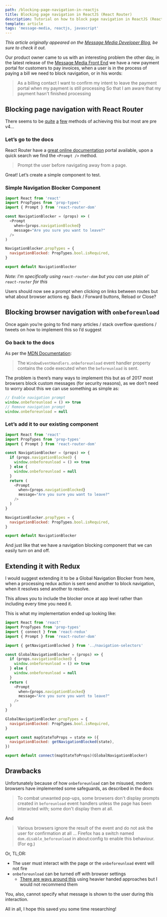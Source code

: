 ```yaml
---
path: /blocking-page-navigation-in-reactjs
title: Blocking page navigation in ReactJS (React Router)
description: Tutorial on how to block page navigation in ReactJS (React Router) using Router and Browser based techniques, includes code examples and how to extend with Redux.
template: article
tags: 'message-media, reactjs, javascript'
---
```

_This article originally appeared on the [Message Media Developer Blog](https://developers.messagemedia.com/blocking-page-navigation-in-a-reactjs-application-react-router/), be sure to check it out._

Our product owner came to us with an interesting problem the other day, in the latest release of the [Message Media Front End](https://hub.messagemedia.com) we have a new payment portal for customers to pay invoices, when a user is in the process of paying a bill we need to block navigation, or in his words:

> As a billing contact
> I want to confirm my intent to leave the payment portal when my payment is still processing
> So that I am aware that my payment hasn't finished processing

## Blocking page navigation with React Router

There seems to be [quite](https://github.com/ReactTraining/react-router/issues/4635) [a](https://github.com/ReactTraining/react-router/issues/2106) [few](https://github.com/a-axton/react-router-confirm-navigation) methods of achieving this but most are pre v4…

### Let’s go to the docs

React Router have a [great online documentation](https://reacttraining.com/react-router/core/guides/philosophy) portal available, upon a quick search we find the `<Prompt />` method.

> Prompt the user before navigating away from a page.

Great! Let’s create a simple component to test.

### Simple Navigation Blocker Component

```javascript
import React from 'react'
import PropTypes from 'prop-types'
import { Prompt } from 'react-router-dom'

const NavigationBlocker = (props) => (
  <Prompt
    when={props.navigationBlocked}
    message="Are you sure you want to leave?"
  />
)

NavigationBlocker.propTypes = {
  navigationBlocked: PropTypes.bool.isRequired,
}

export default NavigationBlocker
```

_Note: I’m specifically using `react-router-dom` but you can use plain ol’ `react-router` for this_

Users should now see a prompt when clicking on links between routes but what about browser actions eg. Back / Forward buttons, Reload or Close?

## Blocking browser navigation with `onbeforeunload`

Once again you’re going to find many articles / stack overflow questions / tweets on how to implement this so I’d suggest

### Go back to the docs

As per the [MDN Documentation](https://developer.mozilla.org/en-US/docs/Web/API/WindowEventHandlers/onbeforeunload):

> The `WindowEventHandlers.onbeforeunload` event handler property contains the code executed when the `beforeunload` is sent.

The problem is there’s many ways to implement this but as of 2017 most browsers block custom messages (for security reasons), as we don’t need to worry about this we can use something as simple as:

```javascript
// Enable navigation prompt
window.onbeforeunload = () => true
// Remove navigation prompt
window.onbeforeunload = null
```

### Let’s add it to our existing component

```javascript
import React from 'react'
import PropTypes from 'prop-types'
import { Prompt } from 'react-router-dom'

const NavigationBlocker = (props) => {
  if (props.navigationBlocked) {
    window.onbeforeunload = () => true
  } else {
    window.onbeforeunload = null
  }
  return (
    <Prompt
      when={props.navigationBlocked}
      message="Are you sure you want to leave?"
    />
  )
}

NavigationBlocker.propTypes = {
  navigationBlocked: PropTypes.bool.isRequired,
}

export default NavigationBlocker
```

And just like that we have a navigation blocking component that we can easily turn on and off.

## Extending it with Redux

I would suggest extending it to be a Global Navigation Blocker from here, when a processing redux action is sent send another to block navigation, when it resolves send another to resolve.

This allows you to include the blocker once at app level rather than including every time you need it.

This is what my implementation ended up looking like:

```javascript
import React from 'react'
import PropTypes from 'prop-types'
import { connect } from 'react-redux'
import { Prompt } from 'react-router-dom'

import { getNavigationBlocked } from '../navigation-selectors'

const GlobalNavigationBlocker = (props) => {
  if (props.navigationBlocked) {
    window.onbeforeunload = () => true
  } else {
    window.onbeforeunload = null
  }
  return (
    <Prompt
      when={props.navigationBlocked}
      message="Are you sure you want to leave?"
    />
  )
}

GlobalNavigationBlocker.propTypes = {
  navigationBlocked: PropTypes.bool.isRequired,
}

export const mapStateToProps = state => ({
  navigationBlocked: getNavigationBlocked(state),
})

export default connect(mapStateToProps)(GlobalNavigationBlocker)
```

## Drawbacks

Unfortunately because of how `onbeforeunload` can be misused, modern browsers have implemented some safeguards, as described in the docs:

> To combat unwanted pop-ups, some browsers don't display prompts created in `beforeunload` event handlers unless the page has been interacted with; some don't display them at all.

And

> Various browsers ignore the result of the event and do not ask the user for confirmation at all …  Firefox has a switch named `dom.disable_beforeunload` in about:config to enable this behaviour. (For eg.)

Or, TL;DR:

* The user must interact with the page or the `onbeforeunload` event will not fire
* `onbeforeunload` can be turned off with browser settings
  * [There are ways around this](https://stackoverflow.com/a/18115932) using heavier handed approaches but I would not recommend them

You, also, cannot specify what message is shown to the user during this interaction.

All in all, I hope this saved you some time researching!